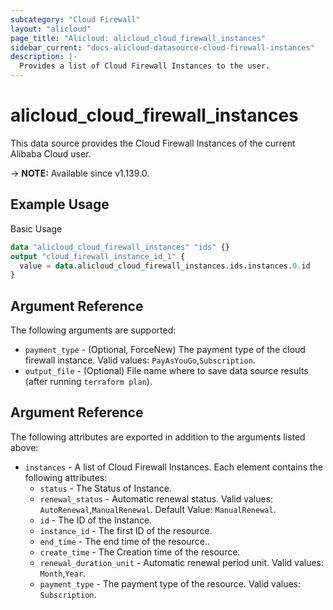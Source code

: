 ```yaml
---
subcategory: "Cloud Firewall"
layout: "alicloud"
page_title: "Alicloud: alicloud_cloud_firewall_instances"
sidebar_current: "docs-alicloud-datasource-cloud-firewall-instances"
description: |-
  Provides a list of Cloud Firewall Instances to the user.
---
```


# alicloud_cloud_firewall_instances

This data source provides the Cloud Firewall Instances of the current Alibaba Cloud user.

-> **NOTE:** Available since v1.139.0.

## Example Usage

Basic Usage

```terraform
data "alicloud_cloud_firewall_instances" "ids" {}
output "cloud_firewall_instance_id_1" {
  value = data.alicloud_cloud_firewall_instances.ids.instances.0.id
}

```

## Argument Reference

The following arguments are supported:

* `payment_type` - (Optional, ForceNew) The payment type of the cloud firewall instance. Valid values: `PayAsYouGo`,`Subscription`.
* `output_file` - (Optional) File name where to save data source results (after running `terraform plan`).

## Argument Reference

The following attributes are exported in addition to the arguments listed above:

* `instances` - A list of Cloud Firewall Instances. Each element contains the following attributes:
  * `status` - The Status of Instance.
  * `renewal_status` - Automatic renewal status. Valid values: `AutoRenewal`,`ManualRenewal`. Default Value: `ManualRenewal`.
  * `id` - The ID of the Instance.
  * `instance_id` - The first ID of the resource.
  * `end_time` - The end time of the resource..
  * `create_time` - The Creation time of the resource.
  * `renewal_duration_unit` - Automatic renewal period unit. Valid values: `Month`,`Year`.
  * `payment_type` - The payment type of the resource. Valid values: `Subscription`.
    

